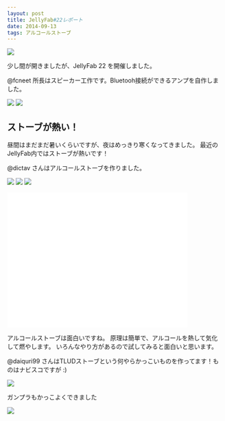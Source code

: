```yaml
---
layout: post
title: JellyFab#22レポート
date: 2014-09-13
tags: アルコールストーブ
---
```


![](https://pbs.twimg.com/media/BxZn_xzCQAAx0mT.jpg)

少し間が開きましたが、JellyFab 22 を開催しました。

@fcneet 所長はスピーカー工作です。Bluetooh接続ができるアンプを自作しました。

![](https://pbs.twimg.com/media/BxZvhPqCQAA2DDG.jpg)
![](https://pbs.twimg.com/media/BxZveofCQAAoo1x.jpg)

## ストーブが熱い！
昼間はまだまだ暑いくらいですが、夜はめっきり寒くなってきました。
最近のJellyFab内ではストーブが熱いです！

@dictav さんはアルコールストーブを作りました。

![](https://scontent-b.xx.fbcdn.net/hphotos-xap1/v/t1.0-9/q86/p720x720/10686924_717447388336062_7704041398256922987_n.jpg?oh=f38d08ecff0368a68fb571dbcb867681&oe=548FC034)
![](https://scontent-b.xx.fbcdn.net/hphotos-xpf1/v/t1.0-9/p720x720/10352030_717527821661352_1766624470988525084_n.jpg?oh=1e108ffdbe857571780966792bf1806d&oe=549D0F70)
![](https://pbs.twimg.com/media/BxZs-w-CAAEa_zn.jpg)

<iframe width="420" height="315" src="//www.youtube.com/embed/NeeNZRsb2qE" frameborder="0" allowfullscreen></iframe>

アルコールストーブは面白いですね。
原理は簡単で、アルコールを熱して気化して燃やします。
いろんなやり方があるので試してみると面白いと思います。

@daiquri99 さんはTLUDストーブという何やらかっこいものを作ってます！ものはナビスコですが :)

![](https://pbs.twimg.com/media/BxZvkZaCIAEo_td.jpg)

ガンプラもかっこよくできました

![](https://fbcdn-sphotos-h-a.akamaihd.net/hphotos-ak-xpf1/v/t34.0-12/10616612_293954817465334_4966706624707183201_n.jpg?oh=a655973ac75c566d727af07a734f2d18&oe=54158662&__gda__=1410747933_1a62e14e7d1e820c923d232f2f704a99)

